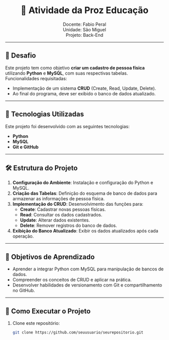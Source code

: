 <h1 align="center">📘 Atividade da Proz Educação</h1>

<p align="center">
Docente: Fabio Peral<br>
Unidade: São Miguel<br>
Projeto: Back-End
</p>

---

## 📝 Desafio

Este projeto tem como objetivo **criar um cadastro de pessoa física** utilizando **Python** e **MySQL**, com suas respectivas tabelas.  
Funcionalidades requisitadas:  

- Implementação de um sistema **CRUD** (Create, Read, Update, Delete).  
- Ao final do programa, deve ser exibido o banco de dados atualizado.  

---

## 🚀 Tecnologias Utilizadas

Este projeto foi desenvolvido com as seguintes tecnologias:

- **Python**  
- **MySQL**  
- **Git e GitHub**

---

## 🛠️ Estrutura do Projeto

1. **Configuração do Ambiente**: Instalação e configuração do Python e MySQL.  
2. **Criação das Tabelas**: Definição do esquema de banco de dados para armazenar as informações de pessoa física.  
3. **Implementação do CRUD**: Desenvolvimento das funções para:
   - **Create**: Cadastrar novas pessoas físicas.  
   - **Read**: Consultar os dados cadastrados.  
   - **Update**: Alterar dados existentes.  
   - **Delete**: Remover registros do banco de dados.  
4. **Exibição do Banco Atualizado**: Exibir os dados atualizados após cada operação.  

---

## 🎯 Objetivos de Aprendizado

- Aprender a integrar Python com MySQL para manipulação de bancos de dados.  
- Compreender os conceitos de CRUD e aplicar na prática.  
- Desenvolver habilidades de versionamento com Git e compartilhamento no GitHub.  

---

## 📂 Como Executar o Projeto

1. Clone este repositório:
   ```bash
   git clone https://github.com/seuusuario/seurepositorio.git
